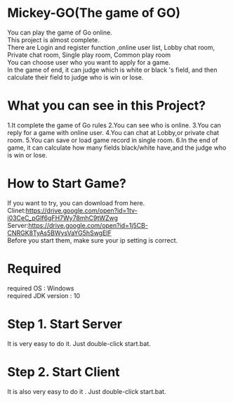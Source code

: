 # Mickey-GO(The game of GO)
You can play the game of Go online.<br>
This project is almost complete. <br>
There are Login and register function ,online user list, Lobby chat room, Private chat room, Single play room, Common play room <br>
You can choose user who you want to apply for a game.<br>
In the game of end, it can judge which is white or black 's field, and then calculate their field to judge who is win or lose.
# What you can see in this Project?
1.It complete the game of Go rules
2.You can see who is online.
3.You can reply for a game with online user.
4.You can chat at Lobby,or private chat room.
5.You can save or load game record in single room.
6.In the end of game, it can calculate how many fields black/white have,and the judge who is win or lose.
# How to Start Game?
If you want to try, you can download from here. <br>
Clinet:https://drive.google.com/open?id=1tv-i03CeC_pGlf6gFH7Wy78mhC9tWZwg <br>
Server:https://drive.google.com/open?id=1j5CB-CNRGK8TyAs5BWysVaYG5hSwgEIF <br>
Before you start them, make sure your ip setting is correct. <br>
# Required
required OS : Windows <br>
required JDK version : 10 <br>
# Step 1. Start Server
It is very easy to do it. Just double-click start.bat.
# Step 2. Start Client
It is also very easy to do it . Just double-click start.bat.

